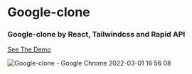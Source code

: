 # Google-clone 
### Google-clone by React, Tailwindcss and Rapid API
[See The Demo](https://google-clone-mohassan.netlify.app/search)

![Google-clone - Google Chrome 2022-03-01 16 56 08](https://user-images.githubusercontent.com/57568156/156193717-21eecb69-4d02-460c-bd65-ebf208edd6e6.png)
